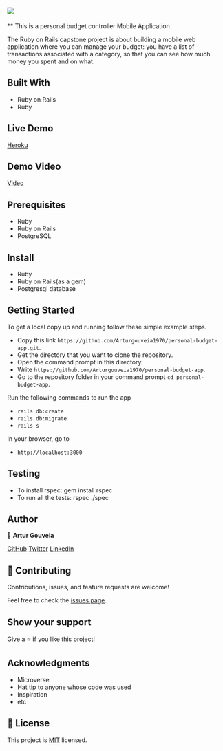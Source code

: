 # ![](https://img.shields.io/badge/Microverse-blueviolet)

 ** This is a personal budget controller Mobile Application

The Ruby on Rails capstone project is about building a mobile web application where you can manage your budget: you have a list of transactions associated with a category, so that you can see how much money you spent and on what.

## Built With

- Ruby on Rails
- Ruby

## Live Demo

[Heroku](https://artur-badget.herokuapp.com/)

## Demo Video

[Video](https://www.loom.com/share/5b30f88939024a6c95c16d21019766bb)

## Prerequisites

- Ruby
- Ruby on Rails
- PostgreSQL

## Install

- Ruby
- Ruby on Rails(as a gem)
- Postgresql database

## Getting Started
To get a local copy up and running follow these simple example steps.

- Copy this link `https://github.com/Arturgouveia1970/personal-budget-app.git`.
- Get the directory that you want to clone the repository.
- Open the command prompt in this directory.
- Write `https://github.com/Arturgouveia1970/personal-budget-app`.
- Go to the repository folder in your command prompt `cd personal-budget-app`.

Run the following commands to run the app

- `rails db:create`
- `rails db:migrate`
- `rails s`

In your browser, go to

- `http://localhost:3000`

## Testing
- To install rspec: gem install rspec
- To run all the tests: rspec ./spec


## Author

👤 **Artur Gouveia**

[GitHub](https://github.com/Arturgouveia1970)
[Twitter](https://twitter.com/@arturgouveia10)
[LinkedIn](https://www.linkedin.com/in/artur-gouveia-323868197/)


## 🤝 Contributing

Contributions, issues, and feature requests are welcome!

Feel free to check the [issues page](../../issues/).

## Show your support

Give a ⭐️ if you like this project!

## Acknowledgments
- Microverse
- Hat tip to anyone whose code was used
- Inspiration
- etc

## 📝 License

This project is [MIT](./MIT.md) licensed.